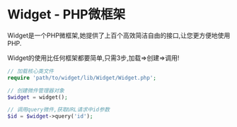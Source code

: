 # Widget - PHP微框架

Widget是一个PHP微框架,她提供了上百个高效简洁自由的接口,让您更方便地使用PHP.

Widget的使用比任何框架都要简单,只需3步,加载=>创建=>调用!

```php
// 加载核心类文件
require 'path/to/widget/lib/Widget/Widget.php';

// 创建微件管理器对象
$widget = widget();

// 调用query微件,获取URL请求中id参数
$id = $widget->query('id');
```
